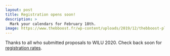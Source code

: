 ```yaml
---
layout: post
title: Registration opens soon!
description: >
  Mark your calendars for February 18th.
image: https://www.thebboost.fr/wp-content/uploads/2019/12/thebboost-planifier-annee-2020-1170x508.jpg
---
```


Thanks to all who submitted proposals to WILU 2020. Check back soon for [registration rates](/register).
